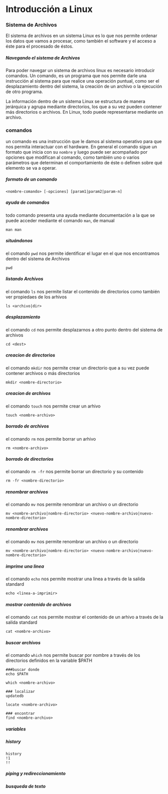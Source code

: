 # Introducción a Linux

### Sistema de Archivos
El sistema de archivos en un sistema Linux es lo que nos permite ordenar los datos que vamos a procesar, como también el software y el acceso a éste para el procesado de éstos.

##### Navegando el sistema de Archivos
Para poder navegar un sistema de archivos linux es necesario introducir comandos. Un comando, es un programa que nos permite darle una instrucción al sistema para que realice una operación puntual, como ser el desplazamiento dentro del sistema, la creación de un archivo o la ejecución de otro programa.

La información dentro de un sistema Linux se estructura de manera jerárquica y agrupa mediante directorios, los que a su vez pueden contener más directorios o archivos. En Linux, todo puede representarse mediante un archivo.

### comandos
un comando es una instrucción que le damos al sistema operativo para que nos permita interactuar con el hardware. En general el comando sigue un formato que inicia con su `nombre` y luego puede ser acompañado por opciones que modifican al comando, como también uno o varios parámetros que determinan el comportamiento de éste o definen sobre qué elemento se va a operar.

##### formato de un comando

    <nombre-comando> [-opciones] [param1|param2|param-n]


##### ayuda de comandos
todo comando presenta una ayuda mediante documentación a la que se puede acceder mediante el comando `man`, de manual

    man man

##### situándonos
el comando `pwd` nos permite identificar el lugar en el que nos encontramos dentro del sistema de Archivos

    pwd

##### listando Archivos
el comando `ls` nos permite listar el contenido de directorios como también ver propiedaes de los arhivos

    ls <archivo|dir>

##### desplazamiento
el comando `cd` nos permite desplazarnos a otro punto dentro del sistema de archivos

    cd <dest>

##### creacion de directorios
el comando `mkdir` nos permite crear un directorio que a su vez puede contener archivos o más directorios

    mkdir <nombre-directorio>

##### creacion de archivos
el comando `touch` nos permite crear un arhivo 

    touch <nombre-archivo>

##### borrado de archivos
el comando `rm` nos permite borrar un arhivo 

    rm <nombre-archivo>

##### borrado de directorios
el comando `rm -fr` nos permite borrar un directorio y su contenido

    rm -fr <nombre-directorio>

##### renombrar archivos 
el comando `mv` nos permite renombrar un archivo o un directorio 

    mv <nombre-archivo|nombre-directorio> <nuevo-nombre-archivo|nuevo-nombre-directorio>
  
##### renombrar archivos 
el comando `mv` nos permite renombrar un archivo o un directorio 

    mv <nombre-archivo|nombre-directorio> <nuevo-nombre-archivo|nuevo-nombre-directorio>
  
##### imprime una linea 
el comando `echo` nos permite mostrar una linea a través de la salida standard

    echo <linea-a-imprimir>

##### mostrar contenido de archivos 
el comando `cat` nos permite mostrar el contenido de un arhivo a través de la salida standard

    cat <nombre-archivo>

##### buscar archivos 
el comando `which` nos permite buscar por nombre a través de los directorios definidos en la variable $PATH

    ###buscar donde
    echo $PATH

    which <nombre-archivo>

    ### localizar
    updatedb

    locate <nombre-archivo>  

    ### encontrar
    find <nombre-archivo>

##### variables

##### history

    history
    !1
    !!

##### piping y redireccionamiento

##### busqueda de texto

